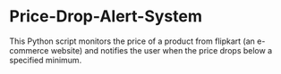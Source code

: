 # Price-Drop-Alert-System
This Python script monitors the price of a product from flipkart (an e-commerce website) and notifies the user when the price drops below a specified minimum.
